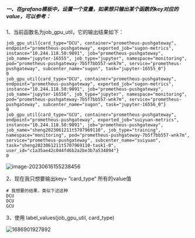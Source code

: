 ##### 一、在grafana模板中，设置一个变量，如果想只输出某个函数的key对应的value，可以参考：

1、当前函数名为job_gpu_util，它的输出结果如下：

```
job_gpu_util{card_type="DCU", container="prometheus-pushgateway", endpoint="prometheus-pushgateway", exported_job="sugon-metrics", instance="10.244.118.50:9091", job="prometheus-pushgateway", job_name="jupyter-16555", job_type="jupyter", namespace="monitoring", pod="prometheus-pushgateway-7b5f7bb557-wnk7m", service="prometheus-pushgateway", subcenter_name="sugon", task="jupyter-16555_0"}
0
job_gpu_util{card_type="DCU", container="prometheus-pushgateway", endpoint="prometheus-pushgateway", exported_job="sugon-metrics", instance="10.244.118.50:9091", job="prometheus-pushgateway", job_name="jupyter-16556", job_type="jupyter", namespace="monitoring", pod="prometheus-pushgateway-7b5f7bb557-wnk7m", service="prometheus-pushgateway", subcenter_name="sugon", task="jupyter-16556_0"}
0
job_gpu_util{card_type="GCU", container="prometheus-pushgateway", endpoint="prometheus-pushgateway", exported_job="suiyuan-metrics", instance="10.244.118.50:9091", job="prometheus-pushgateway", job_name="sheng2023061211t5707969110", job_type="training", namespace="monitoring", pod="prometheus-pushgateway-7b5f7bb557-wnk7m", service="prometheus-pushgateway", subcenter_name="suiyuan", task="sheng2023061211t5707969110-task1-0", user_id="c1a35ae42c044fd6b2a2be3b7a534094"}
0
```

![image-20230616155238456](./image-20230616155238456.png)

2、现在我只想要输出key= ”card_type“ 所有的value值

```
# 我想要的结果，类似下述这种
DCU
DCU
GCU
```

3、使用 label_values(job_gpu_util, card_type)  

![1686901927892](./1686901927892.png)
